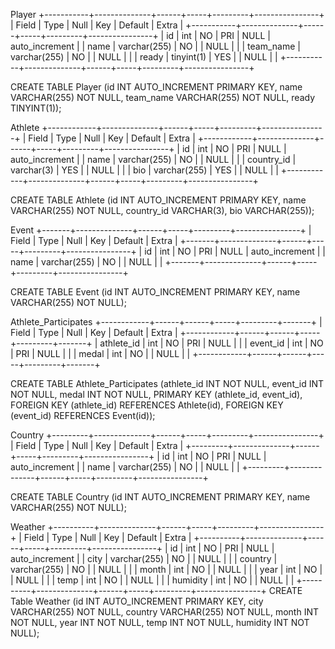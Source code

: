 Player 
+-----------+--------------+------+-----+---------+----------------+
| Field     | Type         | Null | Key | Default | Extra          |
+-----------+--------------+------+-----+---------+----------------+
| id        | int          | NO   | PRI | NULL    | auto_increment |
| name      | varchar(255) | NO   |     | NULL    |                |
| team_name | varchar(255) | NO   |     | NULL    |                |
| ready     | tinyint(1)   | YES  |     | NULL    |                |
+-----------+--------------+------+-----+---------+----------------+

CREATE TABLE Player (id INT AUTO_INCREMENT PRIMARY KEY, name VARCHAR(255) NOT NULL, team_name VARCHAR(255) NOT NULL, ready TINYINT(1)); 

Athlete
+------------+--------------+------+-----+---------+----------------+
| Field      | Type         | Null | Key | Default | Extra          |
+------------+--------------+------+-----+---------+----------------+
| id         | int          | NO   | PRI | NULL    | auto_increment |
| name       | varchar(255) | NO   |     | NULL    |                |
| country_id | varchar(3)   | YES  |     | NULL    |                |
| bio        | varchar(255) | YES  |     | NULL    |                |
+------------+--------------+------+-----+---------+----------------+

CREATE TABLE Athlete (id INT AUTO_INCREMENT PRIMARY KEY, name VARCHAR(255) NOT NULL, country_id VARCHAR(3), bio VARCHAR(255));

Event 
+-------+--------------+------+-----+---------+----------------+
| Field | Type         | Null | Key | Default | Extra          |
+-------+--------------+------+-----+---------+----------------+
| id    | int          | NO   | PRI | NULL    | auto_increment |
| name  | varchar(255) | NO   |     | NULL    |                |
+-------+--------------+------+-----+---------+----------------+

CREATE TABLE Event (id INT AUTO_INCREMENT PRIMARY KEY, name VARCHAR(255) NOT NULL);

Athlete_Participates
+------------+------+------+-----+---------+-------+
| Field      | Type | Null | Key | Default | Extra |
+------------+------+------+-----+---------+-------+
| athlete_id | int  | NO   | PRI | NULL    |       |
| event_id   | int  | NO   | PRI | NULL    |       |
| medal      | int  | NO   |     | NULL    |       |
+------------+------+------+-----+---------+-------+

CREATE TABLE Athlete_Participates (athlete_id INT NOT NULL, event_id INT NOT NULL, medal INT NOT NULL, PRIMARY KEY (athlete_id, event_id), FOREIGN KEY (athlete_id) REFERENCES Athlete(id), FOREIGN KEY (event_id) REFERENCES Event(id));

Country
+---------+--------------+------+-----+---------+----------------+
| Field   | Type         | Null | Key | Default | Extra          |
+---------+--------------+------+-----+---------+----------------+
| id      | int          | NO   | PRI | NULL    | auto_increment |
| name    | varchar(255) | NO   |     | NULL    |                |
+---------+--------------+------+-----+---------+----------------+

CREATE TABLE Country (id INT AUTO_INCREMENT PRIMARY KEY, name VARCHAR(255) NOT NULL);

Weather
+----------+--------------+------+-----+---------+----------------+
| Field    | Type         | Null | Key | Default | Extra          |
+----------+--------------+------+-----+---------+----------------+
| id       | int          | NO   | PRI | NULL    | auto_increment |
| city     | varchar(255) | NO   |     | NULL    |                |
| country  | varchar(255) | NO   |     | NULL    |                |
| month    | int          | NO   |     | NULL    |                |
| year     | int          | NO   |     | NULL    |                |
| temp     | int          | NO   |     | NULL    |                |
| humidity | int          | NO   |     | NULL    |                |
+----------+--------------+------+-----+---------+----------------+
CREATE Table Weather (id INT AUTO_INCREMENT PRIMARY KEY, city VARCHAR(255) NOT NULL, country VARCHAR(255) NOT NULL, month INT NOT NULL, year INT NOT NULL, temp INT NOT NULL, humidity INT NOT NULL); 
